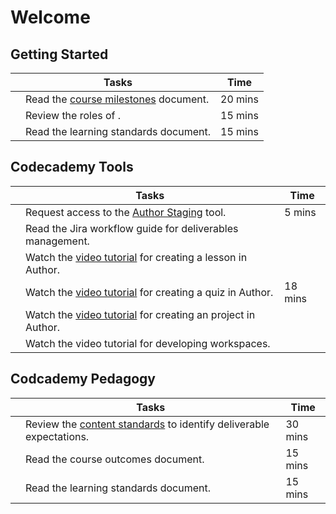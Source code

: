 # Welcome

## Getting Started
|   | Tasks  | Time  |
| ------------ | ------------ | ------------ |
|   | Read the [course milestones]() document.  | 20 mins  |
|   | Review the roles of .  | 15 mins  |
|   | Read the learning standards document.  | 15 mins  |

## Codecademy Tools
|   | Tasks  | Time  |
| ------------ | ------------ | ------------ |
|   | Request access to the [Author Staging]() tool. | 5 mins  |
|   | Read the Jira workflow guide for deliverables management.  |   |
|   | Watch the [video tutorial]() for creating a lesson in Author.  |   |
|   | Watch the [video tutorial](https://www.youtube.com/watch?v=hkXmTatucrA) for creating a quiz in Author.  | 18 mins  |
|   | Watch the [video tutorial]() for creating an project in Author.  |   |
|   | Watch the video tutorial for developing workspaces.  |   |

## Codcademy Pedagogy
|   | Tasks  | Time  |
| ------------ | ------------ | ------------ |
|   | Review the [content standards](http://codecademy-curriculum-documentation.s3-website-us-east-1.amazonaws.com/) to identify deliverable expectations. | 30 mins  |
|   | Read the course outcomes document.  | 15 mins  |
|   | Read the learning standards document.  | 15 mins  |
